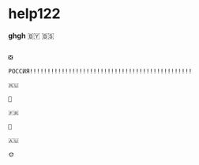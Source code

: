 # help122
**ghgh**
🇧🇾
                                                                                                                                                                                                                                        🇧🇸                  
                                                                                                                                                                                                                                        
                                                                                                                                                                                                                                        
                                                                                                                                                                                                                                        
                                                                                                                                                                                                                                        
                                                                                                                                                                                                                                        
                                                                                                                                                                                                                                        
                                                                                                                                                                                                                                        
                                                                                                                                                                                                                                        
                                                                                                                                                                                                                                        ❎
                                                                          РОССИЯ!!!!!!!!!!!!!!!!!!!!!!!!!!!!!!!!!!!!!!!!!!!!!!
                                                                          🇷🇺
                                                                          🥖
                                                                          🇫🇷
                                                                          🍾
                                                                          🇦🇺
                                                                          🌞
